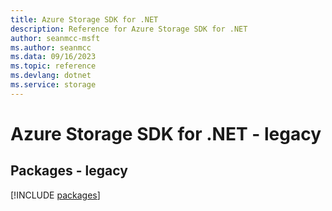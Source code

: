 ```yaml
---
title: Azure Storage SDK for .NET
description: Reference for Azure Storage SDK for .NET
author: seanmcc-msft
ms.author: seanmcc
ms.data: 09/16/2023
ms.topic: reference
ms.devlang: dotnet
ms.service: storage
---
```

# Azure Storage SDK for .NET - legacy
## Packages - legacy
[!INCLUDE [packages](storage-index.md)]